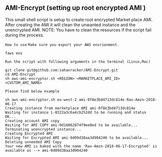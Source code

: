 

## AMI-Encrypt (setting up root encrypted AMI )
This small shell script is setup to create root encrypted Market place AMI.
After creating the AMI it will clean the unwanted instance and the unencrypted AMI.
NOTE: You have to clean the resources if the script fail during the process.

`How to use`
``Make sure you export your AWS envrionment.``
```
faws env
```
``Run the script with following arguments in the terminal (Linux,Mac)``
```
git clone git@github.com:sahanracker/AMI-Encrypt.git
cd AMI-Encrypt
sh aws-ami-encryptor.sh <REGION> <MARKETPLACE_AMI_ID> <CUSTOM_AMI_NAME>
```

`Please find below example`
```
sh aws-ami-encryptor.sh eu-west-2 ami-0f8e3bd4713dc814e Rax-Amzn-2018-06-17
Creating instance from marketplace AMI ami-0f8e3bd4713dc814e
Waiting for instance i-0322a3c6a4cb252dd to be running and status OK...
Creating account AMI copy
Waiting for AMI COPY ami-0d16062874f9ee0ed to be available...
Terminating unencrypted instance...
Creating Encrypted AMI
Waiting for Encrypted AMI ami-0d09d38aa3d904240 to be available...
Deleting unneeded AMI Copy
Your new AMI is baked with the name 'Rax-Amzn-2018-06-17-Encrypted' is available as --> ami-0d09d38aa3d904240
```
